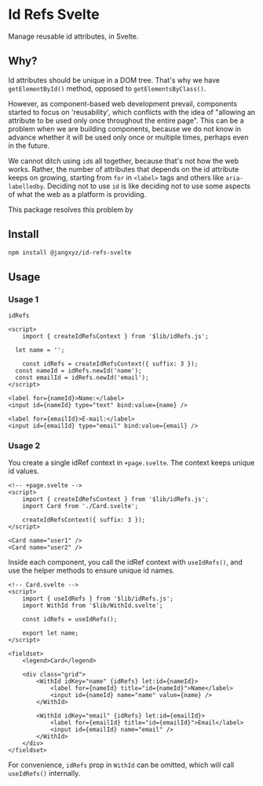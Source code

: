 # Id Refs Svelte

Manage reusable id attributes, in Svelte.

## Why?

Id attributes should be unique in a DOM tree. That's why we have `getElementById()` method, opposed to `getElementsByClass()`.

However, as component-based web development prevail, components started to focus on 'reusability', which conflicts with the idea of "allowing an attribute to be used only once throughout the entire page". This can be a problem when we are building components, because we do not know in advance whether it will be used only once or multiple times, perhaps even in the future.

We cannot ditch using `id`s all together, because that's not how the web works. Rather, the number of attributes that depends on the id attribute keeps on growing, starting from `for` in `<label>` tags and others like `aria-labelledby`. Deciding not to use `id` is like deciding not to use some aspects of what the web as a platform is providing.

This package resolves this problem by 

## Install

```bash
npm install @jangxyz/id-refs-svelte
```


## Usage

### Usage 1

`idRefs`

```svelte
<script>
	import { createIdRefsContext } from '$lib/idRefs.js';

  let name = '';

	const idRefs = createIdRefsContext({ suffix: 3 });
  const nameId = idRefs.newId('name');
  const emailId = idRefs.newId('email');
</script>

<label for={nameId}>Name:</label>
<input id={nameId} type="text" bind:value={name} />

<label for={emailId}>E-mail:</label>
<input id={emailId} type="email" bind:value={email} />

```


### Usage 2

You create a single idRef context in `+page.svelte`.
The context keeps unique id values.

```svelte
<!-- +page.svelte -->
<script>
	import { createIdRefsContext } from '$lib/idRefs.js';
	import Card from './Card.svelte';

	createIdRefsContext({ suffix: 3 });
</script>

<Card name="user1" />
<Card name="user2" />
```

Inside each component, you call the idRef context with `useIdRefs()`, and use the helper methods to ensure unique id names.

```svelte
<!-- Card.svelte -->
<script>
	import { useIdRefs } from '$lib/idRefs.js';
	import WithId from '$lib/WithId.svelte';

	const idRefs = useIdRefs();

	export let name;
</script>

<fieldset>
	<legend>Card</legend>

	<div class="grid">
		<WithId idKey="name" {idRefs} let:id={nameId}>
			<label for={nameId} title="id={nameId}">Name</label>
			<input id={nameId} name="name" value={name} />
		</WithId>

		<WithId idKey="email" {idRefs} let:id={emailId}>
			<label for={emailId} title="id={emailId}">Email</label>
			<input id={emailId} name="email" />
		</WithId>
	</div>
</fieldset>
```

For convenience, `idRefs` prop in `WithId` can be omitted, which will call `useIdRefs()` internally.

